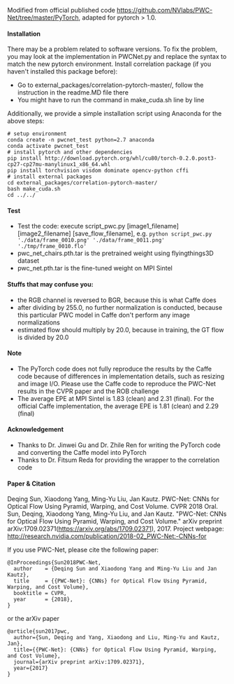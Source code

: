 
Modified from official published code https://github.com/NVlabs/PWC-Net/tree/master/PyTorch, adapted for pytorch > 1.0.


#### Installation
There may be a problem related to software versions. To fix the problem, you may look at the implementation in PWCNet.py and replace the syntax to match the new pytorch environment. 
Install correlation package (if you haven't installed this package before):
- Go to external_packages/correlation-pytorch-master/, follow the instruction in the readme.MD file there
- You might have to run the command in make_cuda.sh line by line

Additionally, we provide a simple installation script using Anaconda for the above steps:
```
# setup environment
conda create -n pwcnet_test python=2.7 anaconda
conda activate pwcnet_test
# install pytorch and other dependencies
pip install http://download.pytorch.org/whl/cu80/torch-0.2.0.post3-cp27-cp27mu-manylinux1_x86_64.whl
pip install torchvision visdom dominate opencv-python cffi
# install external packages 
cd external_packages/correlation-pytorch-master/
bash make_cuda.sh
cd ../../
```
#### Test
-  Test the code: execute script_pwc.py [image1_filename] [image2_filename] [save_flow_filename], e.g. 
	 ```python script_pwc.py './data/frame_0010.png' './data/frame_0011.png' './tmp/frame_0010.flo'```
-  pwc_net_chairs.pth.tar is the pretrained weight using flyingthings3D dataset
-  pwc_net.pth.tar is the fine-tuned weight on MPI Sintel


#### Stuffs that may confuse you:
- the RGB channel is reversed to BGR, because this is what Caffe does
- after dividing by 255.0, no further normalization is conducted, because this particular PWC model in Caffe don't perform any image normalizations
- estimated flow should multiply by 20.0, because in training, the GT flow is divided by 20.0


#### Note
- The PyTorch code does not fully reproduce the results by the Caffe code because of differences in implementation details, such as resizing and image I/O. Please use the Caffe code to reproduce the PWC-Net results in the CVPR paper and the ROB challenge
- The average EPE at MPI Sintel is 1.83 (clean) and 2.31 (final). For the official Caffe implementation, the average EPE is 1.81 (clean) and 2.29 (final)


#### Acknowledgement
- Thanks to Dr. Jinwei Gu and Dr. Zhile Ren for writing the PyTorch code and converting the Caffe model into PyTorch
- Thanks to Dr. Fitsum Reda for providing the wrapper to the correlation code

#### Paper & Citation
Deqing Sun, Xiaodong Yang, Ming-Yu Liu, Jan Kautz. PWC-Net: CNNs for Optical Flow Using Pyramid, Warping, and Cost Volume. CVPR 2018 Oral. 
Sun, Deqing, Xiaodong Yang, Ming-Yu Liu, and Jan Kautz. "PWC-Net: CNNs for Optical Flow Using Pyramid, Warping, and Cost Volume." arXiv preprint arXiv:1709.02371(https://arxiv.org/abs/1709.02371), 2017.
Project webpage: http://research.nvidia.com/publication/2018-02_PWC-Net:-CNNs-for
 

If you use PWC-Net, please cite the following paper: 
```
@InProceedings{Sun2018PWC-Net,
  author    = {Deqing Sun and Xiaodong Yang and Ming-Yu Liu and Jan Kautz},
  title     = {{PWC-Net}: {CNNs} for Optical Flow Using Pyramid, Warping, and Cost Volume},
  booktitle = CVPR,
  year      = {2018},
}
```
or the arXiv paper
```
@article{sun2017pwc,
  author={Sun, Deqing and Yang, Xiaodong and Liu, Ming-Yu and Kautz, Jan},
  title={{PWC-Net}: {CNNs} for Optical Flow Using Pyramid, Warping, and Cost Volume},
  journal={arXiv preprint arXiv:1709.02371},
  year={2017}
}
```
